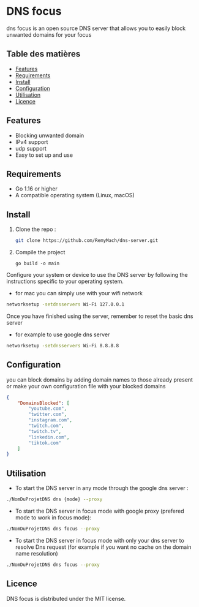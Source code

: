 # DNS focus

dns focus is an open source DNS server that allows you to easily block unwanted domains for your focus

## Table des matières

- [Features](#Features)
- [Requirements](#Requirements)
- [Install](#Install)
- [Configuration](#configuration)
- [Utilisation](#utilisation)
- [Licence](#licence)

## Features

- Blocking unwanted domain
- IPv4 support
- udp support
- Easy to set up and use

## Requirements

- Go 1.16 or higher
- A compatible operating system (Linux, macOS)

## Install

1. Clone the repo :

   ```bash
   git clone https://github.com/RemyMach/dns-server.git
   ```


2. Compile the project

    `go build -o main`

Configure your system or device to use the DNS server by following the instructions specific to your operating system.

- for mac you can simply use with your wifi network
```bash
networksetup -setdnsservers Wi-Fi 127.0.0.1
```

Once you have finished using the server, remember to reset the basic dns server
- for example to use google dns server
```bash
networksetup -setdnsservers Wi-Fi 8.8.8.8
```



## Configuration

you can block domains by adding domain names to those already present or make your own configuration file with your blocked domains

```json
{
    "DomainsBlocked": [
        "youtube.com",
        "twitter.com",
        "instagram.com",
        "twitch.com",
        "twitch.tv",
        "linkedin.com",
        "tiktok.com"
    ]
}
```

## Utilisation

- To start the DNS server in any mode through the google dns server :

```bash
./NomDuProjetDNS dns {mode} --proxy
```

- To start the DNS server in focus mode with google proxy (prefered mode to work in focus mode):
```bash
./NomDuProjetDNS dns focus --proxy
```

- To start the DNS server in focus mode with only your dns server to resolve Dns request (for example if you want no cache on the domain name resolution)
```bash
./NomDuProjetDNS dns focus --proxy
```


## Licence

DNS focus is distributed under the MIT license.